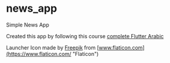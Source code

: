 # news_app

Simple News App

Created this app by following this course [complete Flutter Arabic](https://www.udemy.com/course/complete-flutter-arabic)

Launcher Icon made by [Freepik](https://www.freepik.com "Freepik") from [www.flaticon.com](https://www.flaticon.com/ "Flaticon")
